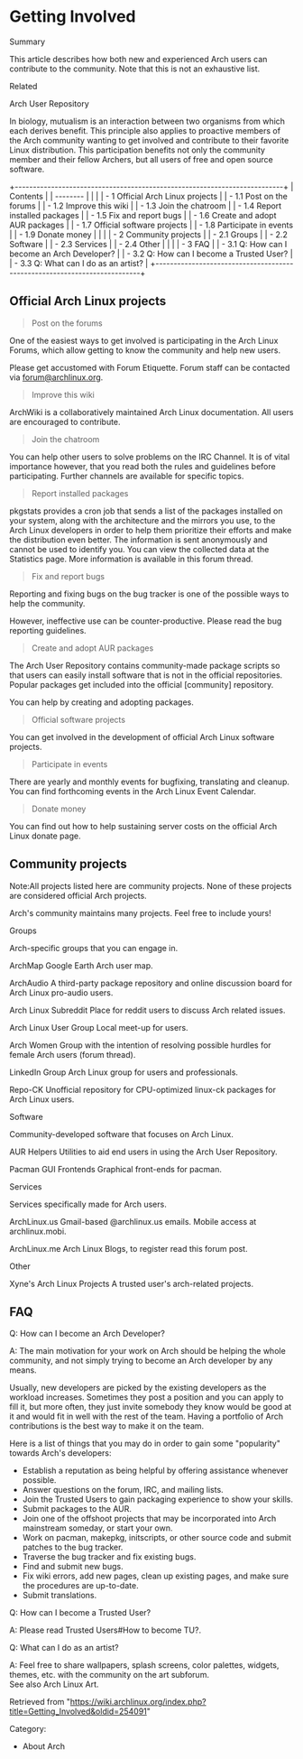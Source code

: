 Getting Involved
================

Summary

This article describes how both new and experienced Arch users can
contribute to the community. Note that this is not an exhaustive list.

Related

Arch User Repository

In biology, mutualism is an interaction between two organisms from which
each derives benefit. This principle also applies to proactive members
of the Arch community wanting to get involved and contribute to their
favorite Linux distribution. This participation benefits not only the
community member and their fellow Archers, but all users of free and
open source software.

+--------------------------------------------------------------------------+
| Contents                                                                 |
| --------                                                                 |
|                                                                          |
| -   1 Official Arch Linux projects                                       |
|     -   1.1 Post on the forums                                           |
|     -   1.2 Improve this wiki                                            |
|     -   1.3 Join the chatroom                                            |
|     -   1.4 Report installed packages                                    |
|     -   1.5 Fix and report bugs                                          |
|     -   1.6 Create and adopt AUR packages                                |
|     -   1.7 Official software projects                                   |
|     -   1.8 Participate in events                                        |
|     -   1.9 Donate money                                                 |
|                                                                          |
| -   2 Community projects                                                 |
|     -   2.1 Groups                                                       |
|     -   2.2 Software                                                     |
|     -   2.3 Services                                                     |
|     -   2.4 Other                                                        |
|                                                                          |
| -   3 FAQ                                                                |
|     -   3.1 Q: How can I become an Arch Developer?                       |
|     -   3.2 Q: How can I become a Trusted User?                          |
|     -   3.3 Q: What can I do as an artist?                               |
+--------------------------------------------------------------------------+

Official Arch Linux projects
----------------------------

> Post on the forums

One of the easiest ways to get involved is participating in the Arch
Linux Forums, which allow getting to know the community and help new
users.

Please get accustomed with Forum Etiquette. Forum staff can be contacted
via forum@archlinux.org.

> Improve this wiki

ArchWiki is a collaboratively maintained Arch Linux documentation. All
users are encouraged to contribute.

> Join the chatroom

You can help other users to solve problems on the IRC Channel. It is of
vital importance however, that you read both the rules and guidelines
before participating. Further channels are available for specific
topics.

> Report installed packages

pkgstats provides a cron job that sends a list of the packages installed
on your system, along with the architecture and the mirrors you use, to
the Arch Linux developers in order to help them prioritize their efforts
and make the distribution even better. The information is sent
anonymously and cannot be used to identify you. You can view the
collected data at the Statistics page. More information is available in
this forum thread.

> Fix and report bugs

Reporting and fixing bugs on the bug tracker is one of the possible ways
to help the community.

However, ineffective use can be counter-productive. Please read the bug
reporting guidelines.

> Create and adopt AUR packages

The Arch User Repository contains community-made package scripts so that
users can easily install software that is not in the official
repositories. Popular packages get included into the official
[community] repository.

You can help by creating and adopting packages.

> Official software projects

You can get involved in the development of official Arch Linux software
projects.

> Participate in events

There are yearly and monthly events for bugfixing, translating and
cleanup. You can find forthcoming events in the Arch Linux Event
Calendar.

> Donate money

You can find out how to help sustaining server costs on the official
Arch Linux donate page.

Community projects
------------------

Note:All projects listed here are community projects. None of these
projects are considered official Arch projects.

Arch's community maintains many projects. Feel free to include yours!

Groups

Arch-specific groups that you can engage in.

 ArchMap 
    Google Earth Arch user map.

 ArchAudio 
    A third-party package repository and online discussion board for
    Arch Linux pro-audio users.

 Arch Linux Subreddit 
    Place for reddit users to discuss Arch related issues.

 Arch Linux User Group 
    Local meet-up for users.

 Arch Women 
    Group with the intention of resolving possible hurdles for female
    Arch users (forum thread).

 LinkedIn Group 
    Arch Linux group for users and professionals.

 Repo-CK 
    Unofficial repository for CPU-optimized linux-ck packages for Arch
    Linux users.

Software

Community-developed software that focuses on Arch Linux.

 AUR Helpers 
    Utilities to aid end users in using the Arch User Repository.

 Pacman GUI Frontends 
    Graphical front-ends for pacman.

Services

Services specifically made for Arch users.

 ArchLinux.us 
    Gmail-based @archlinux.us emails.
    Mobile access at archlinux.mobi.

 ArchLinux.me 
    Arch Linux Blogs, to register read this forum post.

Other

 Xyne's Arch Linux Projects 
    A trusted user's arch-related projects.

FAQ
---

Q: How can I become an Arch Developer?

A: The main motivation for your work on Arch should be helping the whole
community, and not simply trying to become an Arch developer by any
means.  

Usually, new developers are picked by the existing developers as the
workload increases. Sometimes they post a position and you can apply to
fill it, but more often, they just invite somebody they know would be
good at it and would fit in well with the rest of the team. Having a
portfolio of Arch contributions is the best way to make it on the team.

Here is a list of things that you may do in order to gain some
"popularity" towards Arch's developers:

-   Establish a reputation as being helpful by offering assistance
    whenever possible.
-   Answer questions on the forum, IRC, and mailing lists.
-   Join the Trusted Users to gain packaging experience to show your
    skills.
-   Submit packages to the AUR.
-   Join one of the offshoot projects that may be incorporated into Arch
    mainstream someday, or start your own.
-   Work on pacman, makepkg, initscripts, or other source code and
    submit patches to the bug tracker.
-   Traverse the bug tracker and fix existing bugs.
-   Find and submit new bugs.
-   Fix wiki errors, add new pages, clean up existing pages, and make
    sure the procedures are up-to-date.
-   Submit translations.

Q: How can I become a Trusted User?

A: Please read Trusted Users#How to become TU?.

Q: What can I do as an artist?

A: Feel free to share wallpapers, splash screens, color palettes,
widgets, themes, etc. with the community on the art subforum.  
 See also Arch Linux Art.

Retrieved from
"https://wiki.archlinux.org/index.php?title=Getting_Involved&oldid=254091"

Category:

-   About Arch
